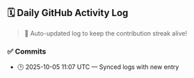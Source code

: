 ## 🗓️ Daily GitHub Activity Log

> 🤖 Auto-updated log to keep the contribution streak alive!

### ✅ Commits

- 🕒 2025-10-05 11:07 UTC — Synced logs with new entry

